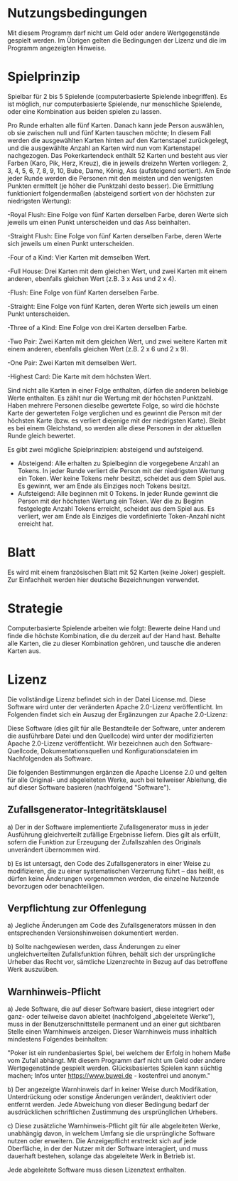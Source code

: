 # Nutzungsbedingungen

Mit diesem Programm darf nicht um Geld oder andere Wertgegenstände gespielt werden. Im Übrigen gelten die Bedingungen der Lizenz und die im Programm angezeigten Hinweise.


# Spielprinzip

Spielbar für 2 bis 5 Spielende (computerbasierte Spielende inbegriffen).
Es ist möglich, nur computerbasierte Spielende, nur menschliche Spielende, oder eine Kombination aus beiden spielen zu lassen.

Pro Runde erhalten alle fünf Karten. Danach kann jede Person auswählen, ob sie zwischen null und fünf Karten tauschen möchte; In diesem Fall werden die ausgewählten Karten hinten auf den Kartenstapel zurückgelegt, und die ausgewählte Anzahl an Karten wird nun vom Kartenstapel nachgezogen. Das Pokerkartendeck enthält 52 Karten und besteht aus vier Farben (Karo, Pik, Herz, Kreuz), die in jeweils dreizehn Werten vorliegen: 2, 3, 4, 5, 6, 7, 8, 9, 10, Bube, Dame, König, Ass (aufsteigend sortiert). Am Ende jeder Runde werden die Personen mit den meisten und den wenigsten Punkten ermittelt (je höher die Punktzahl desto besser). Die Ermittlung funktioniert folgendermaßen (absteigend sortiert von der höchsten zur niedrigsten Wertung):

-Royal Flush: Eine Folge von fünf Karten derselben Farbe, deren Werte sich jeweils um einen Punkt unterscheiden und das Ass beinhalten.

-Straight Flush: Eine Folge von fünf Karten derselben Farbe, deren Werte sich jeweils um einen Punkt unterscheiden.

-Four of a Kind: Vier Karten mit demselben Wert.

-Full House: Drei Karten mit dem gleichen Wert, und zwei Karten mit einem anderen, ebenfalls gleichen Wert (z.B. 3 x Ass und 2 x 4).

-Flush: Eine Folge von fünf Karten derselben Farbe.

-Straight: Eine Folge von fünf Karten, deren Werte sich jeweils um einen Punkt unterscheiden.

-Three of a Kind: Eine Folge von drei Karten derselben Farbe.

-Two Pair: Zwei Karten mit dem gleichen Wert, und zwei weitere Karten mit einem anderen, ebenfalls gleichen Wert (z.B. 2 x 6 und 2 x 9).

-One Pair: Zwei Karten mit demselben Wert.

-Highest Card: Die Karte mit dem höchsten Wert.

Sind nicht alle Karten in einer Folge enthalten, dürfen die anderen beliebige Werte enthalten. Es zählt nur die Wertung mit der höchsten Punktzahl. Haben mehrere Personen dieselbe gewertete Folge, so wird die höchste Karte der gewerteten Folge verglichen und es gewinnt die Person mit der höchsten Karte (bzw. es verliert diejenige mit der niedrigsten Karte). Bleibt es bei einem Gleichstand, so werden alle diese Personen in der aktuellen Runde gleich bewertet.

Es gibt zwei mögliche Spielprinzipien: absteigend und aufsteigend.
- Absteigend: Alle erhalten zu Spielbeginn die vorgegebene Anzahl an Tokens. In jeder Runde verliert die Person mit der niedrigsten Wertung ein Token. Wer keine Tokens mehr besitzt, scheidet aus dem Spiel aus. Es gewinnt, wer am Ende als Einziges noch Tokens besitzt.
- Aufsteigend: Alle beginnen mit 0 Tokens. In jeder Runde gewinnt die Person mit der höchsten Wertung ein Token. Wer die zu Beginn festgelegte Anzahl Tokens erreicht, scheidet aus dem Spiel aus. Es verliert, wer am Ende als Einziges die vordefinierte Token-Anzahl nicht erreicht hat.


# Blatt

Es wird mit einem französischen Blatt mit 52 Karten (keine Joker) gespielt. Zur Einfachheit werden hier deutsche Bezeichnungen verwendet.


# Strategie

Computerbasierte Spielende arbeiten wie folgt: Bewerte deine Hand und finde die höchste Kombination, die du derzeit auf der Hand hast. Behalte alle Karten, die zu dieser Kombination gehören, und tausche die anderen Karten aus.


# Lizenz

Die vollständige Lizenz befindet sich in der Datei License.md. Diese Software wird unter der veränderten Apache 2.0-Lizenz veröffentlicht. Im Folgenden findet sich ein Auszug der Ergänzungen zur Apache 2.0-Lizenz:

Diese Software (dies gilt für alle Bestandteile der Software, unter anderem die ausführbare Datei und den Quellcode) wird unter der modifizierten Apache 2.0-Lizenz veröffentlicht. Wir bezeichnen auch den Software-Quellcode, Dokumentationsquellen und Konfigurationsdateien im Nachfolgenden als Software.

Die folgenden Bestimmungen ergänzen die Apache License 2.0 und gelten für alle Original- und abgeleiteten Werke, auch bei teilweiser Ableitung, die auf dieser Software basieren (nachfolgend "Software").

## Zufallsgenerator-Integritätsklausel

a) Der in der Software implementierte Zufallsgenerator muss in jeder Ausführung gleichverteilt zufällige Ergebnisse liefern. Dies gilt als erfüllt, sofern die Funktion zur Erzeugung der Zufallszahlen des Originals unverändert übernommen wird.

b) Es ist untersagt, den Code des Zufallsgenerators in einer Weise zu modifizieren, die zu einer systematischen Verzerrung führt – das heißt, es dürfen keine Änderungen vorgenommen werden, die einzelne Nutzende bevorzugen oder benachteiligen.

## Verpflichtung zur Offenlegung

a) Jegliche Änderungen am Code des Zufallsgenerators müssen in den entsprechenden Versionshinweisen dokumentiert werden.

b) Sollte nachgewiesen werden, dass Änderungen zu einer ungleichverteilten Zufallsfunktion führen, behält sich der ursprüngliche Urheber das Recht vor, sämtliche Lizenzrechte in Bezug auf das betroffene Werk auszuüben.

## Warnhinweis-Pflicht

a) Jede Software, die auf dieser Software basiert, diese integriert oder ganz- oder teilweise davon ableitet (nachfolgend „abgeleitete Werke“), muss in der Benutzerschnittstelle permanent und an einer gut sichtbaren Stelle einen Warnhinweis anzeigen. Dieser Warnhinweis muss inhaltlich mindestens Folgendes beinhalten:

"Poker ist ein rundenbasiertes Spiel, bei welchem der Erfolg in hohem Maße vom Zufall abhängt. Mit diesem Programm darf nicht um Geld oder andere Wertgegenstände gespielt werden.
Glücksbasiertes Spielen kann süchtig machen; Infos unter https://www.buwei.de - kostenfrei und anonym."

b) Der angezeigte Warnhinweis darf in keiner Weise durch Modifikation, Unterdrückung oder sonstige Änderungen verändert, deaktiviert oder entfernt werden. Jede Abweichung von dieser Bedingung bedarf der ausdrücklichen schriftlichen Zustimmung des ursprünglichen Urhebers.

c) Diese zusätzliche Warnhinweis-Pflicht gilt für alle abgeleiteten Werke, unabhängig davon, in welchem Umfang sie die ursprüngliche Software nutzen oder erweitern. Die Anzeigepflicht erstreckt sich auf jede Oberfläche, in der der Nutzer mit der Software interagiert, und muss dauerhaft bestehen, solange das abgeleitete Werk in Betrieb ist.

Jede abgeleitete Software muss diesen Lizenztext enthalten.
